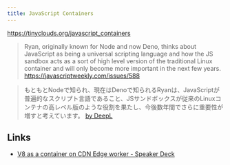 ```yaml
---
title: JavaScript Containers
---
```


https://tinyclouds.org/javascript_containers

> Ryan, originally known for Node and now Deno, thinks about JavaScript as being a universal scripting language and how the JS sandbox acts as a sort of high level version of the traditional Linux container and will only become more important in the next few years.
> https://javascriptweekly.com/issues/588

> もともとNodeで知られ、現在はDenoで知られるRyanは、JavaScriptが普遍的なスクリプト言語であること、JSサンドボックスが従来のLinuxコンテナの高レベル版のような役割を果たし、今後数年間でさらに重要性が増すと考えています。
> [by DeepL](https://www.deepl.com/)

## Links

- [V8 as a container on CDN Edge worker - Speaker Deck](https://speakerdeck.com/mizchi/v8-as-a-container-on-cdn-edge-worker)
